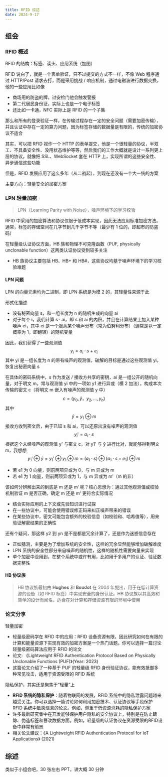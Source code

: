 ```yaml
---
title: RFID 综述
date: 2024-9-17
---
```


## 组会

### RFID 概述

RFID 的结构：标签、读头、应用系统（加图）

RFID 说白了，就是一个表单验证，只不过提交的方式不一样，不像 Web 程序通过 HTTP/Post 请求去打，而是采用挑战 / 响应机制，通过电磁波进行数据交换，他的一些应用比如像

- 商场用的防盗的牌，过安检门他会触发警报
- 第二代居民身份证，实际上也是一个电子标签
- 还比如一卡通，NFC 实际上是 RFID 的一个子集

那么和所有的登录验证一样，在传输过程存在一定的安全问题（需要加密传输），并且认证中存在一定的算力问题，因为标签存储的数据量是有限的，传统的加密协议不适合

其实，可以把 RFID 视作一个 HTTP 的表单提交，他是一个很轻量的协议，半双工、不具备安全性、没用状态维护等等，然后我们的工作大概就是设计一系列更上层的协议，就像把 SSL、WebSocket 套在 HTTP 上，实现所谓的这些安全性、异步通信这些功能

但是，RFID 发展应用了这么多年（从二战起），到现在还没有一个大一统的方案

主要方向：轻量安全的加密方案

### LPN 轻量加密

> LPN（Learning Parity with Noise），噪声环境下的学习校验

RFID 中采用的加密算法和协议仅限于低成本实现，因此无法应用标准加密方法。通常，标签的存储空间在几字节到几千字节不等（最少有 1 位的，即超市的防盗码）

在轻量级认证协议方面，HB 族和物理不可克隆函数（PUF, physically unclonable function）这两类认证协议受到较多关注

- HB 族协议主要包括 HB、HB+ 和 HB#，这些协议均基于噪声环境下的学习校验难题

#### LPN 问题

LPN 的向量元素均为二进制，即 LPN 系统是为模 2 的，其轻量性来源于此

形式化描述

- 设有秘密向量 s，和一组长度为 n 的随机生成的向量 ai
- 对于每个 i，我们计算 s · ai，即 s 和 ai 的内积，并且在计算结果上加入某种噪声 ei，其中 ei 是一个服从某个噪声分布（常为伯努利分布）（通常是以一定概率为 1，即翻转）的随机变量

因此，我们获得了一些观测值
$$
y_i=a_i\cdot s+e_i
$$
其中 yi 是一组长度为 n 的带有噪声的观测值，破解的目标是通过这些观测值 yi，恢复出秘密向量 s

在具体的密码系统中，s 作为发送 / 接收方共享的密钥，ai 是一组公开的随机向量，对于明文 m，常与观测值 yi 中的一项如 y1 进行异或（模 2 加法），构成本次传输的密文 c（将明文 m 嵌入有噪声的观测值 y 中）
$$
c = (y_0,\hat{y}，y_2,...,y_n)
$$
其中
$$
\hat{y}=y_1\oplus m
$$
接收方收到密文后，由于已知 s 和 ai，可以还原出没有噪声的观测值
$$
y_i'=a_i\cdot s
$$
根据这个未经噪声的观测值 y' 与密文 c，对 y1' 与 ŷ 进行比对，就能够得到明文 m，我想想
$$
y_1'\oplus \hat{y}=y_1'\oplus y_1\oplus m = (a_1\cdot s)\oplus(a_1\cdot s+e_1)\oplus m
$$

- 若 e1 为 0 向量，则前两项异或为 0，与 m 异或为 m
- 若 e1 为 1 向量，则前两项异或为 1，与 m 异或为 m’（m 的非）

该如何分辨解出来的到底是 m 还是 m‘ 呢？核心思想为：通过其他观测值或校验机制验证 m 是否正确，确定 m 还是 m' 更符合实际情况

- 结合实际应用的上下文或先验知识进行试探
- 在一些协议中，可能会使用错误修正码来纠正噪声带来的错误
- 在某些协议中，密文可能包含额外的校验信息（如校验和、哈希值等），用来验证解密结果的正确性

还有个疑问，那这样 y2 到 yn 是不是都是冗余计算了，还是作为迷惑信息存在

- 正如猜测，主要是为了增加系统的安全性，这样的冗余显然能够增加破解难度
- LPN 系统的安全性部分来自噪声的随机性，这样的随机性需要向量来实现
- 单个加密中没用到，在整个系统中或许有用，比如用于多用户的认证、验证数据完整性

#### HB 协议族

> HB 协议族最初由 **Hughes** 和 **Boudot** 在 2004 年提出，用于在低计算资源的设备（如 RFID 标签）中实现安全的身份认证。HB 协议族以其高效和简单的设计而闻名，适合在对计算和存储资源有限的环境中使用



### 论文分享

轻量加密

- 轻量级密码学在 RFID 中的应用：RFID 设备资源有限，因此研究如何在有限的计算和能量资源下实现有效的加密方案是一个热门话题。你可以选择一篇讨论轻量级密码算法应用于 RFID 的论文
- 论文: 《Lightweight RFID Authentication Protocol Based on Physically Unclonable Functions (PUF)》(Year: 2023)
- 这篇论文介绍了一种基于 PUF 的轻量级 RFID 身份验证协议，能有效抵御多种常见攻击，适用于资源受限的 RFID 系统

隐私保护，其实还是聚焦于“轻量”上

- **RFID 系统的隐私保护**：随着物联网的发展，RFID 系统中的隐私泄露问题越来越受关注。你可以选择一篇讨论如何利用加密技术、认证协议等手段保护 RFID 系统中敏感信息的论文。例如，侧重于低资源消耗的隐私保护方案
- 许多最新研究集中在开发能够保护用户隐私的安全协议上，特别是在防止跟踪、伪造标签和篡改数据方面。例如，轻量级的认证协议在资源受限的RFID设备中非常有前景
- 相关论文建议：《A Lightweight RFID Authentication Protocol for IoT Applications》 (2021)

## 综述

类似于小组会吧，30 张左右 PPT，讲大概 30 分钟